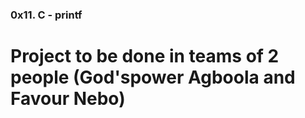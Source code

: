 ### 0x11. C - printf

# Project to be done in teams of 2 people (God'spower Agboola and Favour Nebo)
